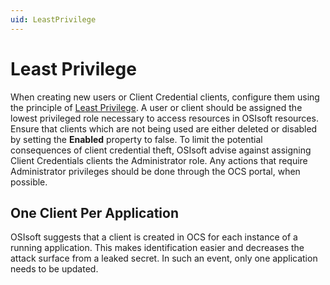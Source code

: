 ```yaml
---
uid: LeastPrivilege
---
```


# Least Privilege

When creating new users or Client Credential clients, configure them using the principle of [Least Privilege](https://us-cert.cisa.gov/bsi/articles/knowledge/principles/least-privilege). A user or client should be assigned the lowest privileged role necessary to access resources in OSIsoft resources.
Ensure that clients which are not being used are either deleted or disabled by setting the **Enabled** property to false.
To limit the potential consequences of client credential theft, OSIsoft advise against assigning Client Credentials clients the Administrator role. Any actions that require Administrator privileges should be done through the OCS portal, when possible. 

## One Client Per Application
OSIsoft suggests that a client is created in OCS for each instance of a running application. This makes identification easier and decreases the attack surface from a leaked secret. In such an event, only one application needs to be updated.
